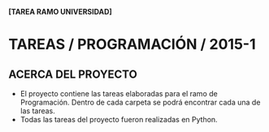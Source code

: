 **[TAREA RAMO UNIVERSIDAD]**

TAREAS / PROGRAMACIÓN / 2015-1
========================================

ACERCA DEL PROYECTO
------------------
- El proyecto contiene las tareas elaboradas para el ramo de Programación. Dentro de cada carpeta se podrá encontrar cada una de las tareas.
- Todas las tareas del proyecto fueron realizadas en Python.
